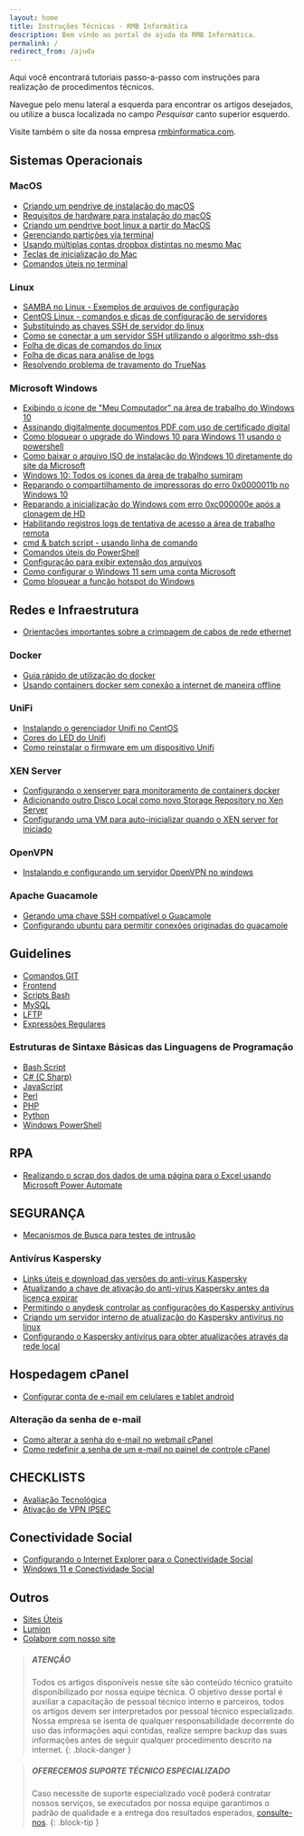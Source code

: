```yaml
---
layout: home
title: Instruções Técnicas - RMB Informática
description: Bem vindo ao portal de ajuda da RMB Informática.
permalink: /
redirect_from: /ajuda
---
```


Aqui você encontrará tutoriais passo-a-passo com instruções para realização de procedimentos técnicos.

Navegue pelo menu lateral a esquerda para encontrar os artigos desejados, ou utilize a busca localizada no campo *Pesquisar* canto superior esquerdo.

Visite também o site da nossa empresa [rmbinformatica.com](http://www.rmbinformatica.com).

## Sistemas Operacionais

### MacOS

* [Criando um pendrive de instalação do macOS](sistemas-operacionais/macos/criando-um-pendrive-de-instalacao-do-macos)
* [Requisitos de hardware para instalação do macOS](sistemas-operacionais/macos/requisitos-de-hardware-para-instalacao-do-macos)
* [Criando um pendrive boot linux a partir do MacOS](sistemas-operacionais/macos/criando-um-pendrive-boot-linux-a-partir-do-macos)
* [Gerenciando partições via terminal](sistemas-operacionais/macos/gerenciando-particoes-via-terminal)
* [Usando múltiplas contas dropbox distintas no mesmo Mac](sistemas-operacionais/macos/usando-multiplas-contas-dropbox-distintas-no-mesmo-mac)
* [Teclas de inicialização do Mac](sistemas-operacionais/macos/teclas-de-inicializacao-do-mac)
* [Comandos úteis no terminal](sistemas-operacionais/macos)

### Linux

* [SAMBA no Linux - Exemplos de arquivos de configuração](sistemas-operacionais/linux/samba)
* [CentOS Linux - comandos e dicas de configuração de servidores](sistemas-operacionais/linux/centos-7)
* [Substituindo as chaves SSH de servidor do linux](sistemas-operacionais/linux/substituindo-as-chaves-ssh-de-servidor-do-linux)
* [Como se conectar a um servidor SSH utilizando o algoritmo ssh-dss](sistemas-operacionais/linux/como-se-conectar-a-um-servidor-ssh-utilizando-o-algoritmo-ssh-dss)
* [Folha de dicas de comandos do linux](sistemas-operacionais/linux/comandos-linux-cheat-sheet)
* [Folha de dicas para análise de logs](sistemas-operacionais/linux/log-parsing-cheat-sheet)
* [Resolvendo problema de travamento do TrueNas](sistemas-operacionais/linux/resolvendo-problema-travamento-truenas-impi0-using-ksc-interface)

### Microsoft Windows
* [Exibindo o ícone de "Meu Computador" na área de trabalho do Windows 10](sistemas-operacionais/microsoft-windows/exibindo-o-icone-de-meu-computador-na-area-de-trabalho-do-windows-10)
* [Assinando digitalmente documentos PDF com uso de certificado digital](sistemas-operacionais/microsoft-windows/assinando-digitalmente-documentos-pdf-com-uso-de-certificado-digital)
* [Como bloquear o upgrade do Windows 10 para Windows 11 usando o powershell](sistemas-operacionais/microsoft-windows/bloquear-upgrade-windows-10-para-windows-11)
* [Como baixar o arquivo ISO de instalação do Windows 10 diretamente do site da Microsoft](sistemas-operacionais/microsoft-windows/como-baixar-o-arquivo-iso-de-instalacao-do-windows-10-diretamente-do-site-da-microsoft)
* [Windows 10: Todos os ícones da área de trabalho sumiram](sistemas-operacionais/microsoft-windows/windows-10-todos-os-icones-da-area-de-trabalho-sumiram)
* [Reparando o compartilhamento de impressoras do erro 0x0000011b no Windows 10](sistemas-operacionais/microsoft-windows/reparando-o-compartilhamento-de-impressoras-do-windows-10)
* [Reparando a inicialização do Windows com erro 0xc000000e após a clonagem de HD](sistemas-operacionais/microsoft-windows/0xc000000e-reparando-a-inicializacao-do-windows-apos-a-clonagem-de-hd)
* [Habilitando registros logs de tentativa de acesso a área de trabalho remota](sistemas-operacionais/microsoft-windows/habilitando-registros-logs-de-tentativa-de-acesso-a-area-de-trabalho-remota)
* [cmd & batch script - usando linha de comando](sistemas-operacionais/microsoft-windows/cmd)
* [Comandos úteis do PowerShell](sistemas-operacionais/microsoft-windows/comandos-uteis-do-powershell)
* [Configuração para exibir extensão dos arquivos](sistemas-operacionais/microsoft-windows/configuracao-para-exibir-extensao-dos-arquivos)
* [Como configurar o Windows 11 sem uma conta Microsoft](sistemas-operacionais/microsoft-windows/como-configurar-o-windows-11-sem-uma-conta-microsoft)
* [Como bloquear a função hotspot do Windows](sistemas-operacionais/microsoft-windows/bloquear-hotspot-windows-via-powershell)

## Redes e Infraestrutura

* [Orientações importantes sobre a crimpagem de cabos de rede ethernet](redes-e-infraestrutura/orientacoes-importantes-sobre-a-crimpagem-de-cabos-de-rede-ethernet)

### Docker
* [Guia rápido de utilização do docker](redes-e-infraestrutura/docker/guia-rapido-docker)
* [Usando containers docker sem conexão a internet de maneira offline](redes-e-infraestrutura/docker/usando-containers-docker-sem-internet-offline)

### UniFi
* [Instalando o gerenciador Unifi no CentOS](redes-e-infraestrutura/unifi/instalando-o-gerenciador-unifi-no-centos)
* [Cores do LED do Unifi](redes-e-infraestrutura/unifi/cores-do-led-do-unifi)
* [Como reinstalar o firmware em um dispositivo Unifi](redes-e-infraestrutura/unifi/como-reinstalar-o-firmware-em-um-dispositivo-unifi)

### XEN Server
* [Configurando o xenserver para monitoramento de containers docker](redes-e-infraestrutura/xen-server/configurando-o-xenserver-para-monitoramento-de-containers-docker)
* [Adicionando outro Disco Local como novo Storage Repository no Xen Server](redes-e-infraestrutura/xen-server/adicionando-outro-disco-local-como-novo-storage-repository-no-xen-server)
* [Configurando uma VM para auto-inicializar quando o XEN server for iniciado](redes-e-infraestrutura/xen-server/configurando-uma-vm-para-auto-inicializar-quando-o-xen-server-for-iniciado)

### OpenVPN
* [Instalando e configurando um servidor OpenVPN no windows](redes-e-infraestrutura/openvpn/instalando-e-configurando-um-servidor-openvpn-no-windows)

### Apache Guacamole
* [Gerando uma chave SSH compatível o Guacamole](redes-e-infraestrutura/apache-guacamole/gerando-uma-chave-ssh-compativel-o-guacamole)
* [Configurando ubuntu para permitir conexões originadas do guacamole](redes-e-infraestrutura/apache-guacamole/configurando-ubuntu-para-permitir-conexoes-originadas-do-guacamole)

## Guidelines

* [Comandos GIT](guidelines/git)
* [Frontend](guidelines/frontend)
* [Scripts Bash](guidelines/scripts-bash)
* [MySQL](guidelines/mysql)
* [LFTP](guidelines/lftp)
* [Expressões Regulares](guidelines/regex)

### Estruturas de Sintaxe Básicas das Linguagens de Programação
* [Bash Script](guidelines/sintaxe-programacao/bash)
* [C# (C Sharp)](guidelines/sintaxe-programacao/csharp)
* [JavaScript](guidelines/sintaxe-programacao/javascript)
* [Perl](guidelines/sintaxe-programacao/perl)
* [PHP](guidelines/sintaxe-programacao/php)
* [Python](guidelines/sintaxe-programacao/python)
* [Windows PowerShell](guidelines/sintaxe-programacao/powershell)

## RPA

* [Realizando o scrap dos dados de uma página para o Excel usando Microsoft Power Automate](rpa/realizando-o-scrap-dos-dados-de-uma-pagina-para-o-excel-usando-microsoft-power-automate)

## SEGURANÇA

* [Mecanismos de Busca para testes de intrusão](seguranca/mecanismos-busca-testes-intrusao-invasao-pentest)

### Antivírus Kaspersky
* [Links úteis e download das versões do anti-vírus Kaspersky](seguranca/antivirus-kaspersky)
* [Atualizando a chave de ativação do anti-vírus Kaspersky antes da licença expirar](seguranca/antivirus-kaspersky/atualizando-a-chave-de-ativacao-do-anti-virus-kaspersky-antes-da-licenca-expirar)
* [Permitindo o anydesk controlar as configurações do Kaspersky antivírus](seguranca/antivirus-kaspersky/permitindo-o-anydesk-controlar-as-configuracoes-do-kaspersky-antivirus)
* [Criando um servidor interno de atualização do Kaspersky antivírus no linux](seguranca/antivirus-kaspersky/criando-um-servidor-interno-de-atualizacao-do-kaspersky-antivirus-no-linux)
* [Configurando o Kaspersky antivírus para obter atualizações através da rede local](seguranca/antivirus-kaspersky/configurando-o-kaspersky-antivirus-para-obter-atualizacoes-atraves-da-rede-local)

## Hospedagem cPanel

* [Configurar conta de e-mail em celulares e tablet android](hospedagem-cpanel/configurar-conta-de-e-mail-em-celulares-e-tablet-android)

### Alteração da senha de e-mail
* [Como alterar a senha do e-mail no webmail cPanel](hospedagem-cpanel/alteracao-da-senha-de-e-mail/como-alterar-a-senha-do-e-mail-no-webmail-cpanel)
* [Como redefinir a senha de um e-mail no painel de controle cPanel](hospedagem-cpanel/alteracao-da-senha-de-e-mail/como-redefinir-a-senha-de-um-e-mail-no-painel-de-controle-cpanel)


## CHECKLISTS

* [Avaliação Tecnológica](checklists/avaliacao-tecnologica)
* [Ativação de VPN IPSEC](checklists/ativacao-vpn-ipsec)

## Conectividade Social

* [Configurando o Internet Explorer para o Conectividade Social](outros/conectividade-social)
* [Windows 11 e Conectividade Social](outros/conectividade-social/windows-11-e-conectividade-social)


## Outros

* [Sites Úteis](sites-uteis)
* [Lumion](outros/lumion)
* [Colabore com nosso site](colabore-com-nosso-site)

> ##### ATENÇÃO
>
> Todos os artigos disponíveis nesse site são conteúdo técnico gratuito disponibilizado por nossa equipe técnica. O objetivo desse portal é auxiliar a capacitação de pessoal técnico interno e parceiros, todos os artigos devem ser interpretados por pessoal técnico especializado. Nossa empresa se isenta de qualquer responsabilidade decorrente do uso das informações aqui contidas, realize sempre backup das suas informações antes de seguir qualquer procedimento descrito na internet.
{: .block-danger }

> ##### OFERECEMOS SUPORTE TÉCNICO ESPECIALIZADO
>
>Caso necessite de suporte especializado você poderá contratar nossos serviços, se executados por nossa equipe garantimos o padrão de qualidade e a entrega dos resultados esperados, [consulte-nos](https://rmbinformatica.com/contato.html).
{: .block-tip }
